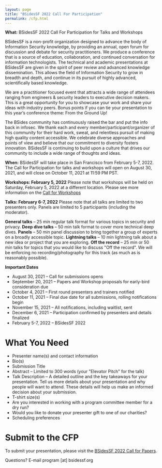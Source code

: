 ```yaml
---
layout: page
title: "BSidesSF 2022 Call For Participation"
permalink: /cfp.html
---
```


**What:** BSidesSF 2022 Call For Participation for Talks and Workshops

BSidesSF is a non-profit organization designed to advance the body of Information Security knowledge, by providing an annual, open forum for discussion and debate for security practitioners. We produce a conference that is a source of education, collaboration, and continued conversation for information technologists. The technical and academic presentations at BSidesSF are given in the spirit of peer review and advanced knowledge dissemination. This allows the field of Information Security to grow in breadth and depth, and continue in its pursuit of highly advanced, scientifically based knowledge.

We are a practitioner focused event that attracts a wide range of attendees ranging from engineers & security leaders to executive decision makers. This is a great opportunity for you to showcase your work and share your ideas with industry peers. Bonus points if you can tie your presentation to this year’s conference theme: From the Ground Up!

The BSides community has continuously raised the bar and put the info back in infosec. We thank each and every member/participant/organizer of this community for their hard work, sweat, and relentless pursuit of making high quality content accessible. We celebrate diverse approaches and points of view and believe that our commitment to diversity fosters innovation. BSidesSF is continuing to build upon a culture that drives our community to include a wide range of thoughts and ideas.

**When:** BSidesSF will take place in San Francisco from February 5-7, 2022. The Call for Participation for talks and workshops will open on August 30, 2021, and will close on October 11, 2021 at 11:59 PM PST.

**Workshops: February 5, 2022**
Please note that workshops will be held on Saturday, February 5, 2022 at a different location. Please see more information on the [Call for Workshops](/cfw.html)

**Talks: February 6-7, 2022**
Please note that all talks are limited to two presenters only. Panels are limited to 5 participants (including the moderator).

**General talks** – 25 min regular talk format for various topics in security and privacy.
**Deep dive talks** – 50 min talk format to cover more technical deep dives.
**Panels** – 50 min panel discussion to bring together a group of experts on a broadly accessible topic.
**Lightning talks** – 10 min lightning talk about a new idea or project that you are exploring.
**Off the record** – 25 min or 50 min talks for topics that you would like to discuss "Off the record". We will be enforcing no recording/photography for this track (as much as is reasonably possible).

**Important Dates**
- August 30, 2021 – Call for submissions opens
- September 20, 2021 – Papers and Workshop proposals for early-bird consideration due
- October 4, 2021 – First round presenters and trainers notified
- October 11, 2021 – Final due date for all submissions, rolling notifications begin
- November 15, 2021 – All notifications, including waitlist, sent
- December 6, 2021 – Participation confirmed by presenters and details finalized
- February 5-7, 2022 – BSidesSF 2022

# What You Need
- Presenter name(s) and contact information
- Bio(s)
- Submission Title
- Abstract – Limited to 300 words (your "Elevator Pitch" for the talk)
- Talk Description – A detailed outline and the key takeaways for your presentation. Tell us more details about your presentation and why people will want to attend. These details will help us make an informed decision about your submission.
- T-shirt size(s)
- Are you interested in working with a program committee member for a dry run?
- Would you like to donate your presenter gift to one of our charities?
- Scheduling preferences

# Submit to the CFP
To submit your presentation, please visit the [BSidesSF 2022 Call for Papers](https://www.papercall.io/bsidessf-2022).

Questions? E-mail program [at] bsidessf.org
